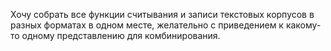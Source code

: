 Хочу собрать все функции считывания и записи текстовых корпусов в разных форматах в одном месте, желательно с приведением к какому-то одному представлению для комбинирования.
